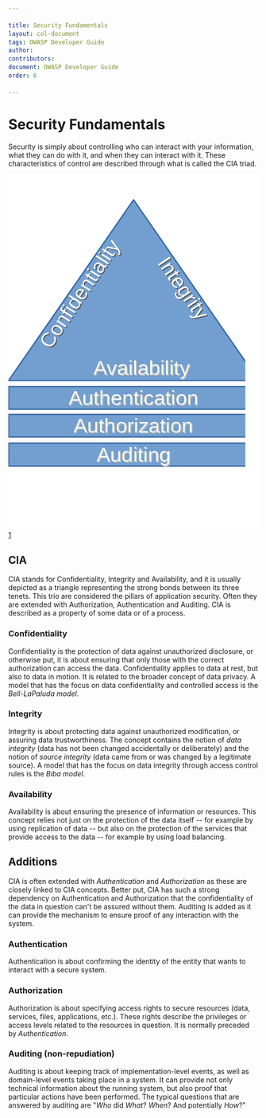 ```yaml
---

title: Security Fundamentals
layout: col-document
tags: OWASP Developer Guide
author:
contributors:
document: OWASP Developer Guide
order: 6

---
```


# Security Fundamentals

Security is simply about controlling who can interact with your information, what they can do with it, and when they can interact with it. These characteristics of control are described through what is called the CIA triad.

![CIA Triad](assets/images/01x01-CIA_Triad.png)[1]

##  CIA
CIA stands for Confidentiality, Integrity and Availability, and it is usually depicted as a triangle representing the strong bonds between its three tenets. This trio are considered the pillars of application security. Often they are extended with Authorization, Authentication and Auditing. CIA is described as a property of some data or of a process.

### Confidentiality
Confidentiality is the protection of data against unauthorized disclosure, or otherwise put, it is about ensuring that only those with the correct authorization can access the data. Confidentiality applies to data at rest, but also to data in motion. It is related to the broader concept of data privacy.
A model that has the focus on data confidentiality and controlled access is the *Bell-LaPaluda model*.

### Integrity
Integrity is about protecting data against unauthorized modification, or assuring data trustworthiness. The concept contains the notion of *data integrity* (data has not been changed accidentally or deliberately) and the notion of *source integrity* (data came from or was changed by a legitimate source).
A model that has the focus on data integrity through access control rules is the *Biba model*.

### Availability
Availability is about ensuring the presence of information or resources. This concept relies not just on the protection of the data itself -- for example by using replication of data -- but also on the protection of the services that provide access to the data -- for example by using load balancing.

## Additions
CIA is often extended with *Authentication* and *Authorization* as these are closely linked to CIA concepts. Better put, CIA has such a strong dependency on Authentication and Authorization that the confidentiality of the data in question can't be assured without them.
Auditing is added as it can provide the mechanism to ensure proof of any interaction with the system.

### Authentication
Authentication is about confirming the identity of the entity that wants to interact with a secure system.

### Authorization
Authorization is about specifying access rights to secure resources (data, services, files, applications, etc.). These rights describe the privileges or access levels related to the resources in question. It is normally preceded by *Authentication*.

### Auditing (non-repudiation)
Auditing is about keeping track of implementation-level events, as well as domain-level events taking place in a system. It can provide not only technical information about the running system, but also proof that particular actions have been performed. The typical questions that are answered by auditing are "*Who* did *What*? *When*? And potentially *How*?"

[1]: images/01x01-CIA_Triad.png
